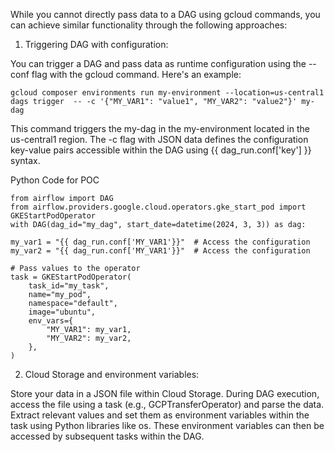 While you cannot directly pass data to a DAG using gcloud commands, you can achieve similar functionality through the following approaches:

1. Triggering DAG with configuration:

You can trigger a DAG and pass data as runtime configuration using the --conf flag with the gcloud command. Here's an example:

    gcloud composer environments run my-environment --location=us-central1 dags trigger  -- -c '{"MY_VAR1": "value1", "MY_VAR2": "value2"}' my-dag

This command triggers the my-dag in the my-environment located in the us-central1 region. The -c flag with JSON data defines the configuration key-value pairs accessible within the DAG using {{ dag_run.conf['key'] }} syntax.

Python Code for POC



    from airflow import DAG
    from airflow.providers.google.cloud.operators.gke_start_pod import GKEStartPodOperator
    with DAG(dag_id="my_dag", start_date=datetime(2024, 3, 3)) as dag:

    my_var1 = "{{ dag_run.conf['MY_VAR1'}}"  # Access the configuration
    my_var2 = "{{ dag_run.conf['MY_VAR1'}}"  # Access the configuration
    
    # Pass values to the operator
    task = GKEStartPodOperator(
        task_id="my_task",
        name="my_pod",
        namespace="default",
        image="ubuntu",
        env_vars={
            "MY_VAR1": my_var1,
            "MY_VAR2": my_var2,
        },
    )

2. Cloud Storage and environment variables:

Store your data in a JSON file within Cloud Storage. During DAG execution, access the file using a task (e.g., GCPTransferOperator) and parse the data. Extract relevant values and set them as environment variables within the task using Python libraries like os. These environment variables can then be accessed by subsequent tasks within the DAG.



